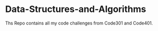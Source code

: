# Data-Structures-and-Algorithms
Ths Repo contains all my code challenges from Code301 and Code401.
